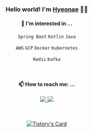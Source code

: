 <div align="center">
  
### Hello world! I'm [Hyeonae](https://discreet-fold-5d5.notion.site/yeonae-8526b4e5db6e40009e51895f41a68640) :wave::wave:

#### 🌱 I'm interested in ... 


  `Spring Boot` `Kotlin` `Java`

  `AWS` `GCP` `Docker` `Kubernetes`

  `Redis` `Kafka`

<br>
  
#### 📫 How to reach me: ...

<div>
  </a> <a href="https://www.linkedin.com/in/hyeonae-jang-1b3126224/">
    <img src="https://img.shields.io/badge/raae7742-0A66C2?style=flat-square&logo=linkedin&logoColor=white"/>
  </a>
  </a> <a href="mailto:raae7742@gmail.com" target="_blank">
    <img src="https://img.shields.io/badge/raae7742@gmail.com-d14836?style=flat-square&logo=Gmail&logoColor=white"/>
  </a>

</div>

<br>

<br>

[![Tistory's Card](https://github-readme-tistory-card.vercel.app/api?name=aeliketodo&theme=vue)](https://aeliketodo.tistory.com)
</div>
